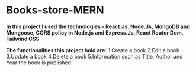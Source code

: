 # Books-store-MERN

**In this project I used the technologies - React.Js, Node.Js, MongoDB and Mongoose, CORS policy in Node.js and Express.Js, React Router Dom, Tailwind CSS**

**The functionalities this project hold are:**
1.Create a book
2.Edit a book
3.Update a book
4.Delete a book
5.Information such as Title, Author and Year the book is published

